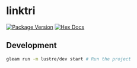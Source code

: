 # linktri

[![Package Version](https://img.shields.io/hexpm/v/linktri)](https://hex.pm/packages/linktri)
[![Hex Docs](https://img.shields.io/badge/hex-docs-ffaff3)](https://hexdocs.pm/linktri/)

## Development

```sh
gleam run -m lustre/dev start # Run the project 
```
